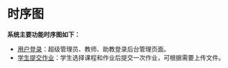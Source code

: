 # 时序图
**系统主要功能时序图如下：**
 -  [用户登录](img_sequence/login.png)：超级管理员、教师、助教登录后台管理页面。
 -  [学生提交作业](img_sequence/student_submit.jpg)：学生选择课程和作业后提交一次作业，可根据需要上传文件。
